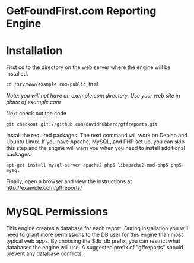 GetFoundFirst.com Reporting Engine
==========

# Installation

First cd to the directory on the web server where the engine will be installed.

    cd /srv/www/example.com/public_html

*Note: you will not have an example.com directory. Use your web site in place of example.com*

Next check out the code

    git checkout git://github.com/davidhubbard/gffreports.git

Install the required packages. The next command will work on Debian and Ubuntu Linux. If you have Apache, MySQL, and PHP set up, you can skip this step and the engine will warn you when you need to install additional packages.

    apt-get install mysql-server apache2 php5 libapache2-mod-php5 php5-mysql

Finally, open a browser and view the instructions at http://example.com/gffreports/

# MySQL Permissions

This engine creates a database for each report. During installation you will need to grant more permissions to the DB user for this engine than most typical web apps. By choosing the $db_db prefix, you can restrict what databases the engine will use. A suggested prefix of "gffreports" should prevent any database conflicts.

